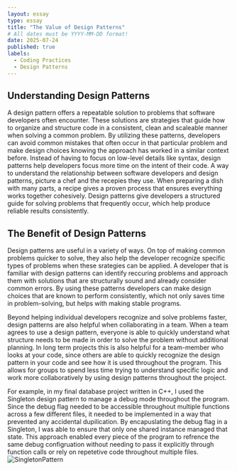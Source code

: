 ```yaml
---
layout: essay
type: essay
title: "The Value of Design Patterns"
# All dates must be YYYY-MM-DD format!
date: 2025-07-24
published: true
labels:
  - Coding Practices
  - Design Patterns
---
```

## Understanding Design Patterns

A design pattern offers a repeatable solution to problems that software developers often encounter. These solutions are strategies that guide how to organize and structure code in a consistent, clean and scaleable manner when solving a common problem. By utilizing these patterns, developers can avoid common mistakes that often occur in that particular problem and make design choices knowing the approach has worked in a similar context before. Instead of having to focus on low-level details like syntax, design patterns help developers focus more time on the intent of their code. A way to understand the relationship between software developers and design patterns, picture a chef and the recepies they use. When preparing a dish with many parts, a recipe gives a proven process that ensures everything works together cohesively. Design patterns give developers a structured guide for solving problems that frequently occur, which help produce reliable results consistently.

## The Benefit of Design Patterns

Design patterns are useful in a variety of ways. On top of making common problems quicker to solve, they also help the developer recognize specific types of problems when these srategies can be applied. A developer that is familiar with design patterns can identify reccuring problems and approach them with solutions that are structurally sound and already consider common errors. By using these patterns developers can make design choices that are known to perform consistently, which not only saves time in problem-solving, but helps with making stable programs.

Beyond helping individual developers recognize and solve problems faster, design patterns are also helpful when collaborating in a team. When a team agrees to use a design pattern, everyone is able to quickly understand what structure needs to be made in order to solve the problem without additional planning. In long term projects this is also helpful for a team-member who looks at your code, since others are able to quickly recognize the design pattern in your code and see how it is used throughout the program. This allows for groups to spend less time trying to understand specific logic and work more collaboratively by using design patterns throughout the project. 

For example, in my final database project written in C++, I used the Singleton design pattern to manage a debug mode throughout the program. Since the debug flag needed to be accessible throughout multiple functions across a few different files, it needed to be implemented in a way that prevented any accidental dupilication. By encapuslating the debug flag in a Singleton, I was able to ensure that only one shared instance managed that state. This approach enabled every piece of the program to refrence the same debug configruation without needing to pass it explicitly through function calls or rely on repetetive code throughout multiple files.  
![SingletonPattern](https://blogger.googleusercontent.com/img/b/R29vZ2xl/AVvXsEgcwhj-3oyRR0rP1Zrbwa9p3JmkqOGpbjZefePbHubUj_Ujr9A3_nyWszVF1-1WlrcTWzIPRwNkDqs0fOibBD4eum2_NKDLgqkp2edxgNqSzVKC7lK1VzspyjBpMJIY3rE4wNNhkQI5rxI/w1200-h630-p-k-no-nu/Singleton+pattern+java+example.jpg)
